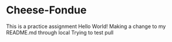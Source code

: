 # Cheese-Fondue
This is a practice assignment 
Hello World!
Making a change to my README.md  through local
Trying to test pull
